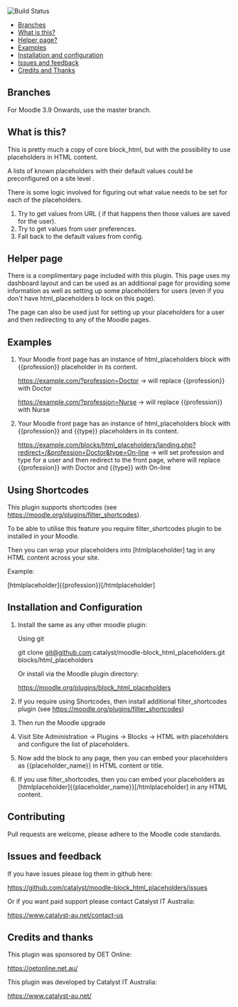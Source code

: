 ![Build Status](https://github.com/catalyst/moodle-block_html_placeholders/actions/workflows/39-master.yml/badge.svg?branch=master)

* [Branches](#branches)
* [What is this?](#what-is-this)
* [Helper page?](#helper-page)
* [Examples](#examples)  
* [Installation and configuration](#installation-and-configuration)
* [Issues and feedback](#issues-and-feedback)
* [Credits and Thanks](#credits-and-thanks)

Branches
--------

For Moodle 3.9 Onwards, use the master branch.


What is this?
-------------
    
This is pretty much a copy of core block_html, but with the possibility to use placeholders in HTML content.  

A lists of known placeholders with their default values could be preconfigured on a site level .

There is some logic involved for figuring out what value needs to be set for each of the placeholders.

1. Try to get values from URL ( if that happens then those values are saved for the user).
2. Try to get values from user preferences.
3. Fall back to the default values from config.


Helper page
-------------

There is a complimentary page included with this plugin. This page uses my dashboard layout and can be used as an 
additional page for providing some information as well as setting up some placeholders for users 
(even if you don't have html_placeholders b lock on this page).
 
The page can also be used just for setting up your placeholders for a user and then redirecting to any of the Moodle pages.  


Examples
-------------
1. Your Moodle front page has an instance of html_placeholders block with {{profession}} placeholder in its content.
   
   https://example.com/?profession=Doctor -> will replace {{profession}} with Doctor 
   
   https://example.com/?profession=Nurse -> will replace {{profession}} with Nurse

2. Your Moodle front page has an instance of html_placeholders block with {{profession}} and {{type}} placeholders in 
   its content. 
   
   https://example.com/blocks/html_placeholders/landing.php?redirect=/&profession=Doctor&type=On-line -> will set  profession and type for a user and then redirect to the front page, where will replace {{profession}} with Doctor and  {{type}} with On-line


Using Shortcodes
-------------   

This plugin supports shortcodes (see https://moodle.org/plugins/filter_shortcodes).

To be able to utilise this feature you require filter_shortcodes plugin to be installed in your Moodle.  

Then you can wrap your placeholders into [htmlplaceholder] tag in any HTML content across your site.

Example: 

[htmlplaceholder]{{profession}}[/htmlplaceholder]


Installation and Configuration
------------------------------

1. Install the same as any other moodle plugin:

    Using git

     git clone git@github.com:catalyst/moodle-block_html_placeholders.git blocks/html_placeholders

    Or install via the Moodle plugin directory:

     https://moodle.org/plugins/block_html_placeholders

2. If you require using Shortcodes, then install additional filter_shortcodes plugin (see https://moodle.org/plugins/filter_shortcodes)  

3. Then run the Moodle upgrade

4. Visit Site Administration -> Plugins -> Blocks -> HTML with placeholders and configure the list of placeholders.

5. Now add the block to any page, then you can embed your placeholders as {{placeholder_name}} in HTML content or title. 

6. If you use filter_shortcodes, then you can embed your placeholders as [htmlplaceholder]{{placeholder_name}}[/htmlplaceholder] in any HTML content.


Contributing
------------

Pull requests are welcome, please adhere to the Moodle code standards.

Issues and feedback
-------------------

If you have issues please log them in github here:

https://github.com/catalyst/moodle-block_html_placeholders/issues

Or if you want paid support please contact Catalyst IT Australia:

https://www.catalyst-au.net/contact-us


Credits and thanks
------------------

This plugin was sponsored by OET Online:

https://oetonline.net.au/


This plugin was developed by Catalyst IT Australia:

https://www.catalyst-au.net/
